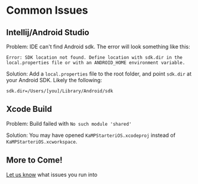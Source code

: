 # Common Issues

## Intellij/Android Studio

Problem: IDE can't find Android sdk. The error will look something like this: 

```Error: SDK location not found. Define location with sdk.dir in the local.properties file or with an ANDROID_HOME environment variable.```

Solution: Add a `local.properties` file to the root folder, and point `sdk.dir` at your Android SDK. Likely the
 following: 

```
sdk.dir=/Users/[you]/Library/Android/sdk
```

## Xcode Build

Problem: Build failed with `No such module 'shared'`

Solution: You may have opened `KaMPStarteriOS.xcodeproj` instead of `KaMPStarteriOS.xcworkspace`.

## More to Come!

[Let us know](../CONTACT_US.md) what issues you run into